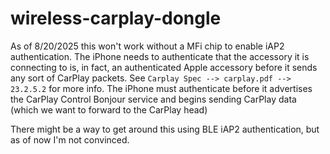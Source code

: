 # wireless-carplay-dongle

As of 8/20/2025 this won't work without a MFi chip to enable iAP2 authentication.
The iPhone needs to authenticate that the accessory it is connecting to is, in fact, an authenticated Apple accessory before it sends any sort of CarPlay packets.
See `Carplay Spec --> carplay.pdf --> 23.2.5.2` for more info. The iPhone must authenticate before it advertises the CarPlay Control Bonjour service and begins sending CarPlay data (which we want to forward to the CarPlay head)

There might be a way to get around this using BLE iAP2 authentication, but as of now I'm not convinced.